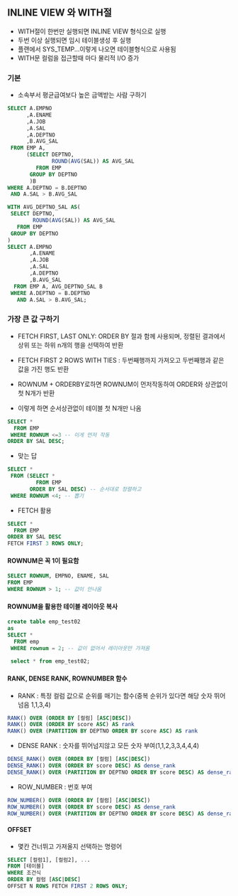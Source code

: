 ## INLINE VIEW 와 WITH절
 - WITH절이 한번만 실행되면 INLINE VIEW 형식으로 실행
 - 두번 이상 실행되면 임시 테이블생성 후 실행
 - 플랜에서 SYS_TEMP...이렇게 나오면 테이블형식으로 사용됨
 - WITH문 컬럼을 접근할때 마다 물리적 I/O 증가
 
### 기본
 - 소속부서 평균급여보다 높은 금액받는 사람 구하기

 ```SQL
 SELECT A.EMPNO
       ,A.ENAME
       ,A.JOB
       ,A.SAL
       ,A.DEPTNO
       ,B.AVG_SAL     
  FROM EMP A,
       (SELECT DEPTNO,
               ROUND(AVG(SAL)) AS AVG_SAL
          FROM EMP 
        GROUP BY DEPTNO
        )B
WHERE A.DEPTNO = B.DEPTNO
  AND A.SAL > B.AVG_SAL 
```

```SQL
WITH AVG_DEPTNO_SAL AS(
 SELECT DEPTNO,
        ROUND(AVG(SAL)) AS AVG_SAL
   FROM EMP 
 GROUP BY DEPTNO   
)
SELECT A.EMPNO
       ,A.ENAME
       ,A.JOB
       ,A.SAL
       ,A.DEPTNO
       ,B.AVG_SAL     
  FROM EMP A, AVG_DEPTNO_SAL B
 WHERE A.DEPTNO = B.DEPTNO
   AND A.SAL > B.AVG_SAL;  
```

### 가장 큰 값 구하기
 - FETCH FIRST, LAST ONLY: ORDER BY 절과 함께 사용되며, 정렬된 결과에서 상위 또는 하위 n개의 행을 선택하여 반환
 - FETCH FIRST 2 ROWS WITH TIES : 두번째행까지 가져오고 두번째행과 같은 값을 가진 행도 반환
 - ROWNUM + ORDERBY로하면 ROWNUM이 먼저작동하여 ORDER와 상관없이 첫 N개가 반환

 - 이렇게 하면 순서상관없이 테이블 첫 N개만 나옴
 ```SQL
 SELECT * 
   FROM EMP
  WHERE ROWNUM <=3 -- 이게 먼저 작동
 ORDER BY SAL DESC;
 ``` 

 - 맞는 답
 ```SQL
 SELECT *    
  FROM (SELECT *
          FROM EMP
        ORDER BY SAL DESC) -- 순서대로 정렬하고
  WHERE ROWNUM <4; -- 뽑기
 ```

 - FETCH 활용
 ```SQL
 SELECT *    
   FROM EMP
 ORDER BY SAL DESC
 FETCH FIRST 3 ROWS ONLY; 
 ```

#### ROWNUM은 꼭 1이 필요함
```SQL
SELECT ROWNUM, EMPNO, ENAME, SAL
FROM EMP
WHERE ROWNUM > 1; -- 값이 안나옴
```

#### ROWNUM을 활용한 테이블 레이아웃 복사
```SQL
create table emp_test02
as
SELECT *
  FROM emp 
 WHERE rownum = 2; -- 값이 없어서 레이아웃만 가져옴
 
 select * from emp_test02;
```

#### RANK, DENSE RANK, ROWNUMBER 함수
 - RANK : 특정 컬럼 값으로 순위를 매기는 함수(중복 순위가 있다면 해당 숫자 뛰어넘음 1,1,3,4)
 ```SQL
 RANK() OVER (ORDER BY [컬럼] [ASC|DESC])
 RANK() OVER (ORDER BY score ASC) AS rank
 RANK() OVER (PARTITION BY DEPTNO ORDER BY score ASC) AS rank
 ```
 
 - DENSE RANK : 숫자를 뛰어넘지않고 모든 숫자 부여(1,1,2,3,3,4,4,4)
 ```SQL
 DENSE_RANK() OVER (ORDER BY [컬럼] [ASC|DESC])
 DENSE_RANK() OVER (ORDER BY score DESC) AS dense_rank
 DENSE_RANK() OVER (PARTITION BY DEPTNO ORDER BY score DESC) AS dense_rank
 ```

 - ROW_NUMBER : 번호 부여
  ```SQL
 ROW_NUMBER() OVER (ORDER BY [컬럼] [ASC|DESC])
 ROW_NUMBER() OVER (ORDER BY score DESC) AS dense_rank
 ROW_NUMBER() OVER (PARTITION BY DEPTNO ORDER BY score DESC) AS dense_rank
 ```

#### OFFSET
 - 몇칸 건너뛰고 가져올지 선택하는 명령어
 ```SQL
 SELECT [컬럼1], [컬럼2], ... 
 FROM [테이블] 
 WHERE 조건식 
 ORDER BY 컬럼 [ASC|DESC] 
 OFFSET N ROWS FETCH FIRST 2 ROWS ONLY;
 ``` 









